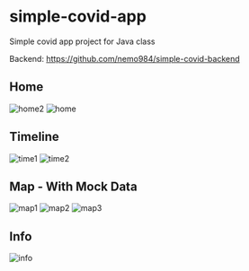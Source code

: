 # simple-covid-app
Simple covid app project for Java class

Backend: https://github.com/nemo984/simple-covid-backend
## Home
![home2](https://user-images.githubusercontent.com/52666539/147560071-97ec0ed5-5699-4a5b-a8f3-9cdc2ddc7d40.jpg)
![home](https://user-images.githubusercontent.com/52666539/147560045-590ebf2f-e298-4e56-ad6e-7eb031f7b06b.jpg)

## Timeline
![time1](https://user-images.githubusercontent.com/52666539/147560104-643dd846-f0f9-4da8-a9e2-30cbf3e3f5a8.jpg)
![time2](https://user-images.githubusercontent.com/52666539/147560127-25a4649f-c398-4cf1-b40e-7c52309537fa.jpg)

## Map - With Mock Data 
![map1](https://user-images.githubusercontent.com/52666539/147560222-12c22279-57c1-4c6b-8996-919e6aa6e5cc.jpg)
![map2](https://user-images.githubusercontent.com/52666539/147560214-8c293e35-c966-4150-97d7-628d66a7b479.jpg)
![map3](https://user-images.githubusercontent.com/52666539/147560220-30b6b83c-0a0b-4009-b39c-51cebb892a7a.jpg)

## Info
![info](https://cdn.discordapp.com/attachments/835193375564103705/909773469636513802/Screenshot_20211115_185446_com.example.myapplication.jpg)
